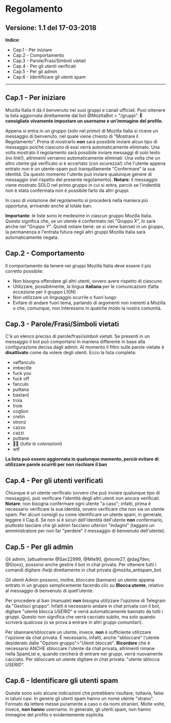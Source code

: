 # Regolamento
Versione: 1.1 del 17-03-2018
------------------------------
**Indice**:
 - Cap.1 - Per iniziare
 - Cap.2 - Comportamento
 - Cap.3 - Parole/Frasi/Simboli vietati
 - Cap.4 - Per gli utenti verificati
 - Cap.5 - Per gli admin
 - Cap.6 - Identificare gli utenti spam
-----------------------------
## Cap.1 - Per iniziare
 Mozilla Italia ti dà il benvenuto nei suoi gruppi e canali ufficiali.
 Puoi ottenere la lista aggiornata direttamente dal bot @MozItaBot > "/gruppi".
 **È consigliato vivamente impostare un username e un’immagine del profilo.**

 Appena si entra in un gruppo (solo nel *primo*) di Mozilla Italia si riceve un messaggio di benvenuto, nel quale viene chiesto di "Mostrare il Regolamento". Prima di mostrarlo **non** sarà possibile inviare alcun tipo di messaggio poiché ciascuno di essi verrà automaticamente eliminato.
 Una volta mostrato il regolamento sarà possibile inviare messaggi di solo testo (no link!), altrimenti verranno automaticamente eliminati.
 Una volta che un altro utente già verificato si è accertato (con sicurezza!) che l'utente appena entrato non è un utente-spam può tranquillamente "Confermare" la sua identità.
 Da questo momento l'utente può inviare qualunque genere di messaggio (nel rispetto del presente regolamento).
 **Notare**: il messaggio viene mostrato SOLO nel primo gruppo in cui si entra, perciò se l'indentità non è stata confermata non è possibile farlo da altri gruppi.

 In caso di violazione del regolamento si procederà nella maniera più opportuna, arrivando anche al totale ban.

 **Importante**: le liste sono le medesime in ciascun gruppo Mozilla Italia. Questo significa che, se un utente è confermato nel "Gruppo X", lo sarà anche nel "Gruppo Y".
 Quindi notare bene: se si viene bannati in un gruppo, la permanenza e l'entrata futura negli altri gruppi Mozilla Italia sarà automaticamente negata.

## Cap.2 - Comportamento
 Il comportamento da tenere nei gruppi Mozilla Italia deve essere il più corretto possibile:
 - Non bisogna offendere gli altri utenti, ovvero avere rispetto di ciascuno
 - Utilizzare, possibilmente, la lingua **italiana** per le comunicazioni (fatta eccezione per il gruppo L10N)
 - Non utilizzare un linguaggio scurrile o fuori luogo
 - Evitare di andare fuori tema, parlando di argomenti non inerenti a Mozilla o che, comunque, non interessino in qualche modo la nostra comunità.

## Cap.3 - Parole/Frasi/Simboli vietati
 C'è un elenco preciso di parole/frasi/simboli vietati.
 Se presenti in un messaggio il bot può comportarsi in maniera differente in base alla configurazione decisa dagli admin. Al momento il filtro sulle parole vietate è **disattivato** come da volere degli utenti.
 Ecco la lista completa:

 - vaffanculo
 - imbecille
 - fuck you
 - fuck off
 - fanculo
 - puttana
 - bastard
 - troia
 - troie
 - coglion
 - cretin
 - stronz
 - cazzo
 - cazzi
 - puttane
 - 🖕🏻 (*tutte le colorazioni*)
 - wtf

**La lista può essere aggiornata in qualunque momento, perciò evitare di utilizzare parole scurrili per non rischiare il ban**

## Cap.4 - Per gli utenti verificati
 Chiunque è un utente verificato (ovvero che può inviare qualunque tipo di messaggio), può verificare l'identità degli altri utenti non ancora verificati.
 **Notare**: non bisogna confermare ogni utente "a caso"; infatti, prima è necessario verificare la sua identità, ovvero verificare che non sia un utente spam.
Per alcuni consigli su come identificare un utente spam, in generale, leggere il Cap.6.
Se non si è sicuri dell'identità dell'utente **non** confermarlo, piuttosto lasciare che gli admin facciano ulteriori "indagini" (taggare un amministratore per non far "perdere" il messaggio di benvenuto dell'utente).

## Cap.5 - Per gli admin
 Gli admin, (attualmente @Sav22999, @Mte90, @mone27, @dag7dev, @Gioxx), possono anche gestire il bot in chat privata.
 Per ottenere tutti i comandi digitare */help* direttamente in chat privata @mozita_antispam_bot.

Gli utenti Admin possono, inoltre, _bloccare_ (bannare) un utente appena entrato in un gruppo semplicemente facendo clic su **Blocca utente**, relativo al messaggio di benvenuto di quell’utente.

Per procedere al ban (manuale) **non** bisogna utilizzare l'opzione di Telegram da "Gestisci gruppo". Infatti è necessario andare in chat privata con il bot, digitare "utente blocca *USERID*" e verrà automaticamente bannato da tutti i gruppi. Questo non significa che verrà cacciato subito, ma solo quando scriverà qualcosa (o se prova a entrare in altri gruppi comunitari).

 Per sbannare/sbloccare un utente, invece, **non** è sufficiente utilizzare l'opzione da chat privata. È necessario, infatti, anche "sbloccare" l'utente desiderato dalle "Opzioni gruppo">"Utenti bloccati".
 **Ricordare** che è necessario ANCHE sbloccare l'utente da chat privata, altrimenti rimane nella SpamList e, quando cercherà di entrare nei gruppi, verrà nuovamente cacciato.
Per sbloccare un utente digitare in chat privata: "utente sblocca *USERID*".

## Cap.6 - Identificare gli utenti spam
Queste sono solo alcune indicazioni che potrebbero risultare, tuttavia, false in taluni casi.
In genere gli utenti spam hanno un nome utente "strano". Formato da lettere messe puramente a caso o da nomi stranieri. Molte volte, invece, **non hanno** username.
In generale, gli utenti spam, non hanno immagine del profilo o evidentemente esplicita.
